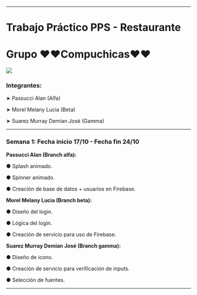 <hr>
<h1>Trabajo Práctico PPS - Restaurante</h1>
<h1>Grupo ❤❤Compuchicas❤❤</h1>
<img src="https://drive.google.com/drive/folders/1AWXfL6FJzYhuMSEz7G7963axAQ9yHEmk">
<h3>Integrantes:</h3>
<p>➤ Passucci Alan (Alfa)</p>
<p>➤ Morel Melany Lucia (Beta)</p>
<p>➤ Suarez Murray Demian José (Gamma)</p>
<hr>
<h3>Semana 1: Fecha inicio 17/10 - Fecha fin 24/10</h3>
<p><b>Passucci Alan (Branch alfa):</b></p>
<p>● Splash animado.</p>
<p>● Spinner animado.</p>
<p>● Creación de base de datos + usuarios en Firebase.</p>
<p><b>Morel Melany Lucia (Branch beta):</b></p>
<p>● Diseño del login.</p>
<p>● Lógica del login.</p>
<p>● Creación de servicio para uso de Firebase.</p>
<p><b>Suarez Murray Demian José (Branch gamma):</b></p>
<p>● Diseño de icono.</p>
<p>● Creación de servicio para verificación de inputs.</p>
<p>● Selección de fuentes.</p>
<hr>
